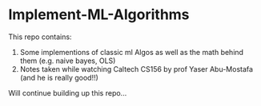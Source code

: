 # Implement-ML-Algorithms
This repo contains:
1. Some implementions of classic ml Algos as well as the math behind them (e.g. naive bayes, OLS) 
2. Notes taken while watching Caltech CS156 by prof Yaser Abu-Mostafa (and he is really good!!)

Will continue building up this repo... 
